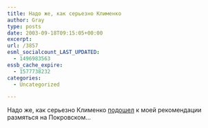 ```yaml
---
title: Надо же, как серьезно Клименко
author: Gray
type: posts
date: 2003-09-18T09:15:05+00:00
excerpt:
url: /3857
esml_socialcount_LAST_UPDATED:
  - 1496983563
essb_cache_expire:
  - 1577738232
categories:
  - Uncategorized

---
```








Надо же, как серьезно Клименко <a href="http://runet.ru/responses/3863/" target="_blank">подошел</a> к моей рекомендации размяться на Покровском&#8230;